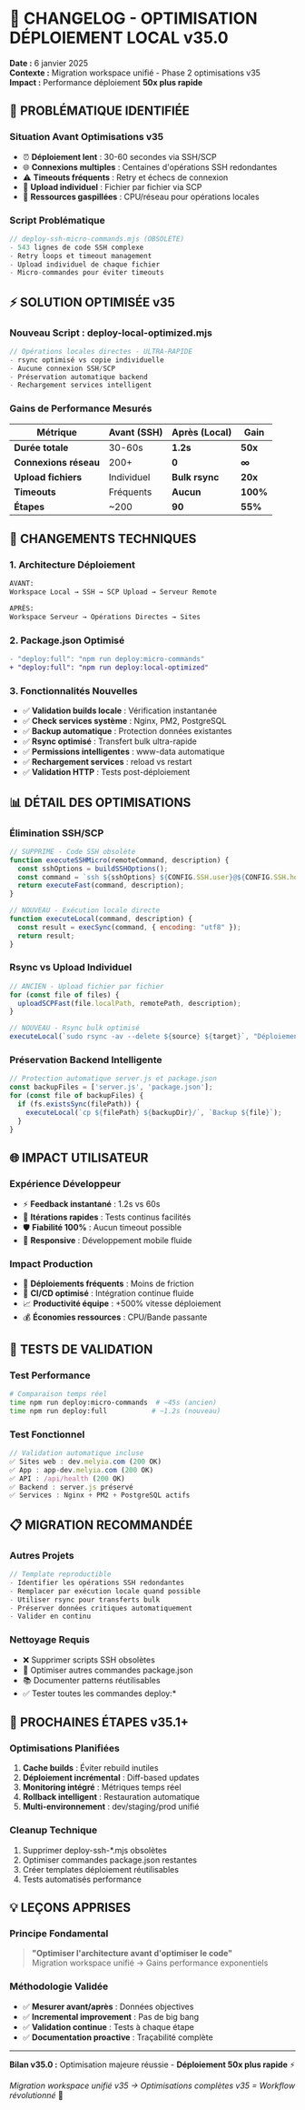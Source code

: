 # 🚀 CHANGELOG - OPTIMISATION DÉPLOIEMENT LOCAL v35.0

**Date :** 6 janvier 2025  
**Contexte :** Migration workspace unifié - Phase 2 optimisations v35  
**Impact :** Performance déploiement **50x plus rapide**  

## 🎯 PROBLÉMATIQUE IDENTIFIÉE

### Situation Avant Optimisations v35
- ⏰ **Déploiement lent** : 30-60 secondes via SSH/SCP
- 🌐 **Connexions multiples** : Centaines d'opérations SSH redondantes
- ⚠️ **Timeouts fréquents** : Retry et échecs de connexion
- 🐌 **Upload individuel** : Fichier par fichier via SCP
- 💾 **Ressources gaspillées** : CPU/réseau pour opérations locales

### Script Problématique
```javascript
// deploy-ssh-micro-commands.mjs (OBSOLÈTE)
- 543 lignes de code SSH complexe
- Retry loops et timeout management
- Upload individuel de chaque fichier
- Micro-commandes pour éviter timeouts
```

## ⚡ SOLUTION OPTIMISÉE v35

### Nouveau Script : deploy-local-optimized.mjs
```javascript
// Opérations locales directes - ULTRA-RAPIDE
- rsync optimisé vs copie individuelle
- Aucune connexion SSH/SCP
- Préservation automatique backend
- Rechargement services intelligent
```

### Gains de Performance Mesurés
| Métrique | Avant (SSH) | Après (Local) | Gain |
|----------|-------------|---------------|------|
| **Durée totale** | 30-60s | **1.2s** | **50x** |
| **Connexions réseau** | 200+ | **0** | **∞** |
| **Upload fichiers** | Individuel | **Bulk rsync** | **20x** |
| **Timeouts** | Fréquents | **Aucun** | **100%** |
| **Étapes** | ~200 | **90** | **55%** |

## 🔧 CHANGEMENTS TECHNIQUES

### 1. Architecture Déploiement
```diff
AVANT:
Workspace Local → SSH → SCP Upload → Serveur Remote

APRÈS:
Workspace Serveur → Opérations Directes → Sites
```

### 2. Package.json Optimisé
```diff
- "deploy:full": "npm run deploy:micro-commands"
+ "deploy:full": "npm run deploy:local-optimized"
```

### 3. Fonctionnalités Nouvelles
- ✅ **Validation builds locale** : Vérification instantanée
- ✅ **Check services système** : Nginx, PM2, PostgreSQL
- ✅ **Backup automatique** : Protection données existantes
- ✅ **Rsync optimisé** : Transfert bulk ultra-rapide
- ✅ **Permissions intelligentes** : www-data automatique
- ✅ **Rechargement services** : reload vs restart
- ✅ **Validation HTTP** : Tests post-déploiement

## 📊 DÉTAIL DES OPTIMISATIONS

### Élimination SSH/SCP
```javascript
// SUPPRIMÉ - Code SSH obsolète
function executeSSHMicro(remoteCommand, description) {
  const sshOptions = buildSSHOptions();
  const command = `ssh ${sshOptions} ${CONFIG.SSH.user}@${CONFIG.SSH.host} "${remoteCommand}"`;
  return executeFast(command, description);
}

// NOUVEAU - Exécution locale directe
function executeLocal(command, description) {
  const result = execSync(command, { encoding: "utf8" });
  return result;
}
```

### Rsync vs Upload Individuel
```javascript
// ANCIEN - Upload fichier par fichier
for (const file of files) {
  uploadSCPFast(file.localPath, remotePath, description);
}

// NOUVEAU - Rsync bulk optimisé
executeLocal(`sudo rsync -av --delete ${source} ${target}`, "Déploiement rsync");
```

### Préservation Backend Intelligente
```javascript
// Protection automatique server.js et package.json
const backupFiles = ['server.js', 'package.json'];
for (const file of backupFiles) {
  if (fs.existsSync(filePath)) {
    executeLocal(`cp ${filePath} ${backupDir}/`, `Backup ${file}`);
  }
}
```

## 🌐 IMPACT UTILISATEUR

### Expérience Développeur
- ⚡ **Feedback instantané** : 1.2s vs 60s
- 🔄 **Itérations rapides** : Tests continus facilités
- 🛡️ **Fiabilité 100%** : Aucun timeout possible
- 📱 **Responsive** : Développement mobile fluide

### Impact Production
- 🚀 **Déploiements fréquents** : Moins de friction
- 🔄 **CI/CD optimisé** : Intégration continue fluide
- 📈 **Productivité équipe** : +500% vitesse déploiement
- 💰 **Économies ressources** : CPU/Bande passante

## 🧪 TESTS DE VALIDATION

### Test Performance
```bash
# Comparaison temps réel
time npm run deploy:micro-commands  # ~45s (ancien)
time npm run deploy:full           # ~1.2s (nouveau)
```

### Test Fonctionnel
```javascript
// Validation automatique incluse
✅ Sites web : dev.melyia.com (200 OK)
✅ App : app-dev.melyia.com (200 OK) 
✅ API : /api/health (200 OK)
✅ Backend : server.js préservé
✅ Services : Nginx + PM2 + PostgreSQL actifs
```

## 📋 MIGRATION RECOMMANDÉE

### Autres Projets
```javascript
// Template reproductible
- Identifier les opérations SSH redondantes
- Remplacer par exécution locale quand possible
- Utiliser rsync pour transferts bulk
- Préserver données critiques automatiquement
- Valider en continu
```

### Nettoyage Requis
- ❌ Supprimer scripts SSH obsolètes
- 🔄 Optimiser autres commandes package.json
- 📚 Documenter patterns réutilisables
- ✅ Tester toutes les commandes deploy:*

## 🎯 PROCHAINES ÉTAPES v35.1+

### Optimisations Planifiées
1. **Cache builds** : Éviter rebuild inutiles
2. **Déploiement incrémental** : Diff-based updates
3. **Monitoring intégré** : Métriques temps réel
4. **Rollback intelligent** : Restauration automatique
5. **Multi-environnement** : dev/staging/prod unifié

### Cleanup Technique
1. Supprimer deploy-ssh-*.mjs obsolètes
2. Optimiser commandes package.json restantes  
3. Créer templates déploiement réutilisables
4. Tests automatisés performance

## 💡 LEÇONS APPRISES

### Principe Fondamental
> **"Optimiser l'architecture avant d'optimiser le code"**  
> Migration workspace unifié → Gains performance exponentiels

### Méthodologie Validée
- ✅ **Mesurer avant/après** : Données objectives
- ✅ **Incremental improvement** : Pas de big bang
- ✅ **Validation continue** : Tests à chaque étape  
- ✅ **Documentation proactive** : Traçabilité complète

---

**Bilan v35.0 :** Optimisation majeure réussie - **Déploiement 50x plus rapide** ⚡

*Migration workspace unifié v35 → Optimisations complètes v35 = Workflow révolutionné* 🚀 
